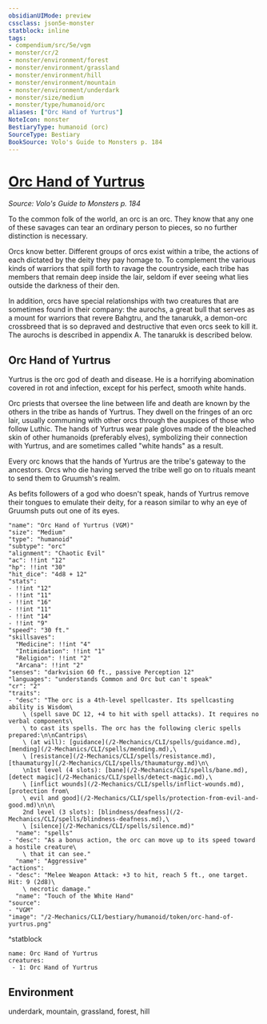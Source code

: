 ```yaml
---
obsidianUIMode: preview
cssclass: json5e-monster
statblock: inline
tags:
- compendium/src/5e/vgm
- monster/cr/2
- monster/environment/forest
- monster/environment/grassland
- monster/environment/hill
- monster/environment/mountain
- monster/environment/underdark
- monster/size/medium
- monster/type/humanoid/orc
aliases: ["Orc Hand of Yurtrus"]
NoteIcon: monster
BestiaryType: humanoid (orc)
SourceType: Bestiary
BookSource: Volo's Guide to Monsters p. 184
---
```

# [Orc Hand of Yurtrus](2-Mechanics/CLI/bestiary/humanoid/orc-hand-of-yurtrus-vgm.md)
*Source: Volo's Guide to Monsters p. 184*  

To the common folk of the world, an orc is an orc. They know that any one of these savages can tear an ordinary person to pieces, so no further distinction is necessary.

Orcs know better. Different groups of orcs exist within a tribe, the actions of each dictated by the deity they pay homage to. To complement the various kinds of warriors that spill forth to ravage the countryside, each tribe has members that remain deep inside the lair, seldom if ever seeing what lies outside the darkness of their den.

In addition, orcs have special relationships with two creatures that are sometimes found in their company: the aurochs, a great bull that serves as a mount for warriors that revere Bahgtru, and the tanarukk, a demon-orc crossbreed that is so depraved and destructive that even orcs seek to kill it. The aurochs is described in appendix A. The tanarukk is described below.

## Orc Hand of Yurtrus

Yurtrus is the orc god of death and disease. He is a horrifying abomination covered in rot and infection, except for his perfect, smooth white hands.

Orc priests that oversee the line between life and death are known by the others in the tribe as hands of Yurtrus. They dwell on the fringes of an orc lair, usually communing with other orcs through the auspices of those who follow Luthic. The hands of Yurtrus wear pale gloves made of the bleached skin of other humanoids (preferably elves), symbolizing their connection with Yurtrus, and are sometimes called "white hands" as a result.

Every orc knows that the hands of Yurtrus are the tribe's gateway to the ancestors. Orcs who die having served the tribe well go on to rituals meant to send them to Gruumsh's realm.

As befits followers of a god who doesn't speak, hands of Yurtrus remove their tongues to emulate their deity, for a reason similar to why an eye of Gruumsh puts out one of its eyes.

```statblock
"name": "Orc Hand of Yurtrus (VGM)"
"size": "Medium"
"type": "humanoid"
"subtype": "orc"
"alignment": "Chaotic Evil"
"ac": !!int "12"
"hp": !!int "30"
"hit_dice": "4d8 + 12"
"stats":
- !!int "12"
- !!int "11"
- !!int "16"
- !!int "11"
- !!int "14"
- !!int "9"
"speed": "30 ft."
"skillsaves":
  "Medicine": !!int "4"
  "Intimidation": !!int "1"
  "Religion": !!int "2"
  "Arcana": !!int "2"
"senses": "darkvision 60 ft., passive Perception 12"
"languages": "understands Common and Orc but can't speak"
"cr": "2"
"traits":
- "desc": "The orc is a 4th-level spellcaster. Its spellcasting ability is Wisdom\
    \ (spell save DC 12, +4 to hit with spell attacks). It requires no verbal components\
    \ to cast its spells. The orc has the following cleric spells prepared:\n\nCantrips\
    \ (at will): [guidance](/2-Mechanics/CLI/spells/guidance.md), [mending](/2-Mechanics/CLI/spells/mending.md),\
    \ [resistance](/2-Mechanics/CLI/spells/resistance.md), [thaumaturgy](/2-Mechanics/CLI/spells/thaumaturgy.md)\n\
    \n1st level (4 slots): [bane](/2-Mechanics/CLI/spells/bane.md), [detect magic](/2-Mechanics/CLI/spells/detect-magic.md),\
    \ [inflict wounds](/2-Mechanics/CLI/spells/inflict-wounds.md), [protection from\
    \ evil and good](/2-Mechanics/CLI/spells/protection-from-evil-and-good.md)\n\n\
    2nd level (3 slots): [blindness/deafness](/2-Mechanics/CLI/spells/blindness-deafness.md),\
    \ [silence](/2-Mechanics/CLI/spells/silence.md)"
  "name": "spells"
- "desc": "As a bonus action, the orc can move up to its speed toward a hostile creature\
    \ that it can see."
  "name": "Aggressive"
"actions":
- "desc": "Melee Weapon Attack: +3 to hit, reach 5 ft., one target. Hit: 9 (2d8)\
    \ necrotic damage."
  "name": "Touch of the White Hand"
"source":
- "VGM"
"image": "/2-Mechanics/CLI/bestiary/humanoid/token/orc-hand-of-yurtrus.png"
```
^statblock

```encounter-table
name: Orc Hand of Yurtrus
creatures:
 - 1: Orc Hand of Yurtrus
```

## Environment

underdark, mountain, grassland, forest, hill